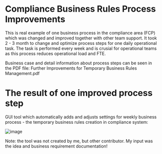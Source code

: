 # Compliance Business Rules Process Improvements
This is real example of one business process in the compliance area (FCP) which was changed and improved together with other team support. It took 2 - 3 month to change and optimize process steps for one daily operational task. The task is performed every week and is crusial for operational teams as this process reduces operational load and FTE.

Business case and detail information about process steps can be seen in the PDF file: Further Improvements for Temporary Business Rules Management.pdf

# The result of one improved process step
GUI tool which automatically adds and adjusts settings for weekly business process - the temporary business rules creation in compliance system:


![image](https://github.com/JonasLauri/Compliance_Business_Rules_Improvements/assets/31222361/8a42375c-cfbb-4136-8383-e1130d836248)

Note: the tool was not created by me, but other contributor. My input was the idea and business requirement documentation!
